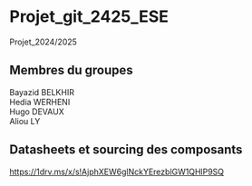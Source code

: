 # Projet_git_2425_ESE
Projet_2024/2025
## Membres du groupes
Bayazid BELKHIR
<br>
Hedia WERHENI
<br>
Hugo DEVAUX
<br>
Aliou LY

## Datasheets et sourcing des composants

https://1drv.ms/x/s!AjphXEW6glNckYErezblGW1QHlP9SQ
